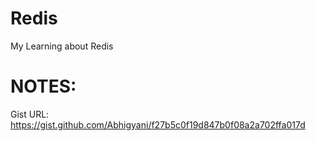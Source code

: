 # Redis
My Learning about Redis

# NOTES:
Gist URL: https://gist.github.com/Abhigyani/f27b5c0f19d847b0f08a2a702ffa017d
